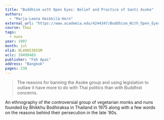 ```yaml
---
title: "Buddhism with Open Eyes: Belief and Practice of Santi Asoke"
authors:
  - "Marja-Leena Heikkilä-Horn"
external_url: "https://www.academia.edu/4244347/Buddhism_With_Open_Eyes_1997_"
course: thai
tags:
  - nuns
year: 1997
month: jul
olid: OL49653855M
oclc: 39499403
publisher: "Fah Apai"
address: "Bangkok"
pages: 238
---
```


> The reasons for banning the Asoke group and using legislation to outlaw it have more to do with Thai politics than with Buddhist concerns.

An ethnography of the controversial group of vegetarian monks and nuns founded by Bhikkhu Bodhiraksa in Thailand in 1975 along with a few words on the reasons behind their persecution in the late ‘80s.
